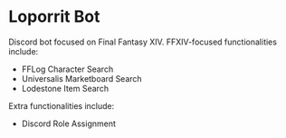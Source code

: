 # Loporrit Bot
Discord bot focused on Final Fantasy XIV.
FFXIV-focused functionalities include:
- FFLog Character Search
- Universalis Marketboard Search
- Lodestone Item Search
  
Extra functionalities include:
- Discord Role Assignment
